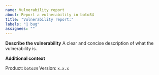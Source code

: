 ```yaml
---
name: Vulnerability report
about: Report a vulnerability in boto34
title: "Vulnerability report:"
labels: "🐞 bug"
assignees: ""
---
```


**Describe the vulnerability**
A clear and concise description of what the vulnerability is.

**Additional context**

Product: `boto34`
Version: `x.x.x`
